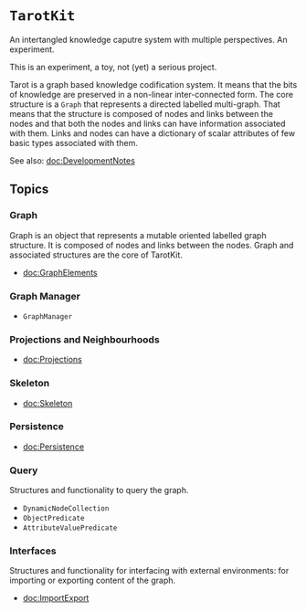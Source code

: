 # ``TarotKit``

An intertangled knowledge caputre system with multiple perspectives. An
experiment.

This is an experiment, a toy, not (yet) a serious project.

Tarot is a graph based knowledge codification system. It means that the
bits of knowledge are preserved in a non-linear inter-connected form. The core
structure is a ``Graph`` that represents a directed labelled multi-graph.
That means that the structure is composed of nodes and links between the nodes
and that both the nodes and links can have information associated with them.
Links and nodes can have a dictionary of scalar attributes of few basic types
associated with them.

See also: <doc:DevelopmentNotes>


## Topics

### Graph

Graph is an object that represents a mutable oriented labelled graph structure.
It is composed of nodes and links between the nodes. Graph and
associated structures are the core of TarotKit.

- <doc:GraphElements>

### Graph Manager


- ``GraphManager``


### Projections and Neighbourhoods

- <doc:Projections>

### Skeleton

- <doc:Skeleton>

### Persistence

- <doc:Persistence>

### Query

Structures and functionality to query the graph.

- ``DynamicNodeCollection``
- ``ObjectPredicate``
- ``AttributeValuePredicate``

### Interfaces

Structures and functionality for interfacing with external environments: for
importing or exporting content of the graph.


- <doc:ImportExport>
